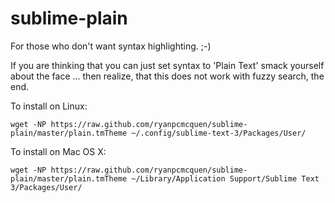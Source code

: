sublime-plain
=============

For those who don't want syntax highlighting. ;-)

If you are thinking that you can just set syntax to 'Plain Text' smack yourself about the face ... then realize, that this does not work with fuzzy search, the end.


To install on Linux:

    wget -NP https://raw.github.com/ryanpcmcquen/sublime-plain/master/plain.tmTheme ~/.config/sublime-text-3/Packages/User/

To install on Mac OS X:

    wget -NP https://raw.github.com/ryanpcmcquen/sublime-plain/master/plain.tmTheme ~/Library/Application Support/Sublime Text 3/Packages/User/
